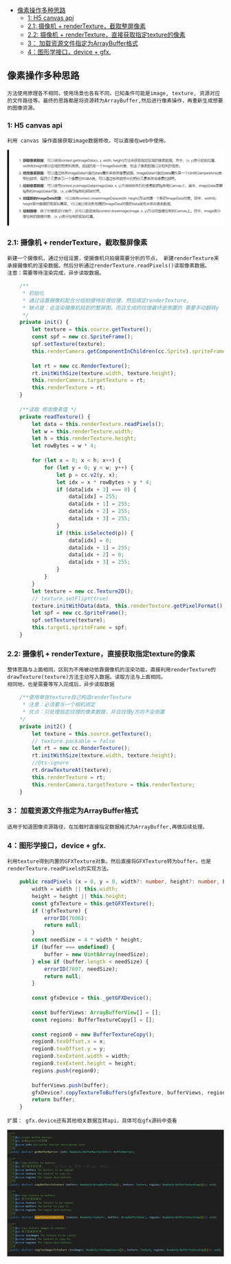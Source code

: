 - [像素操作多种思路](#像素操作多种思路)
  - [1:  H5 canvas api](#1--h5-canvas-api)
  - [2.1:  摄像机 + renderTexture，截取整屏像素](#21--摄像机--rendertexture截取整屏像素)
  - [2.2:  摄像机 + renderTexture，直接获取指定texture的像素](#22--摄像机--rendertexture直接获取指定texture的像素)
  - [3： 加载资源文件指定为ArrayBuffer格式](#3-加载资源文件指定为arraybuffer格式)
  - [4：图形学接口，device + gfx.](#4图形学接口device--gfx)

## 像素操作多种思路
    方法使用原理各不相同，使用场景也各有不同，已知条件可能是image, texture, 资源对应的文件路径等。最终的思路都是将资源转为ArrayBuffer,然后进行像素操作，再重新生成想要的图像资源。

### 1:  H5 canvas api
    利用 canvas 操作直接获取image数据修改，可以直接在web中使用。
![](images/2024-03-13-10-33-04.png)

### 2.1:  摄像机 + renderTexture，截取整屏像素
    新建一个摄像机，通过分组设置，使摄像机只拍摄需要分析的节点， 新建renderTexture来承接摄像机的渲染数据。然后分析通过renderTexture.readPixels()读取像素数据。  
    注意：需要等待渲染完成，异步读取数据。
```  ts
    /**
     * 初始化
     * 通过设置摄像机配合分组拍摄待处理纹理，然后绑定renderTexture, 
     * 缺点是：会渲染摄像机拍到的整屏图，而且生成的纹理最终是倒置的 需要手动翻转y
     */
    private init() {
        let texture = this.source.getTexture();
        const spf = new cc.SpriteFrame();
        spf.setTexture(texture);
        this.renderCamera.getComponentInChildren(cc.Sprite).spriteFrame = spf;

        let rt = new cc.RenderTexture();
        rt.initWithSize(texture.width, texture.height);
        this.renderCamera.targetTexture = rt;
        this.renderTexture = rt;
    }

    /**读取 修改像素值 */
    private readTexture() {
        let data = this.renderTexture.readPixels();
        let w = this.renderTexture.width;
        let h = this.renderTexture.height;
        let rowBytes = w * 4;

        for (let x = 0; x < h; x++) {
            for (let y = 0; y < w; y++) {
                let p = cc.v2(y, x);
                let idx = x * rowBytes + y * 4;
                if (data[idx + 3] === 0) {
                    data[idx] = 255;
                    data[idx + 1] = 255;
                    data[idx + 2] = 255;
                    data[idx + 3] = 255;
                }
                if (this.isSelected(p)) {
                    data[idx] = 0;
                    data[idx + 1] = 255;
                    data[idx + 2] = 0;
                    data[idx + 3] = 255;
                }
            }
        }
        let texture = new cc.Texture2D();
        // texture.setFlipY(true)
        texture.initWithData(data, this.renderTexture.getPixelFormat(), this.renderTexture.width, this.renderTexture.height);
        let spf = new cc.SpriteFrame();
        spf.setTexture(texture);
        this.target1.spriteFrame = spf;
    }
```

### 2.2:  摄像机 + renderTexture，直接获取指定texture的像素
    整体思路与上面相同，区别为不用被动依靠摄像机的渲染功能，直接利用renderTexture的drawTexture(texture)方法主动写入数据。读取方法与上面相同。
    相同地，也是需要等写入完成后，异步读取数据
``` ts
    /**使用单张texture自己构造renderTexture 
     * 注意：必须要与一个相机绑定
     * 优点：只处理指定纹理的像素数据，并且纹理y方向不会倒置
    */
    private init2() {
        let texture = this.source.getTexture();
        // texture.packable = false
        let rt = new cc.RenderTexture();
        rt.initWithSize(texture.width, texture.height);
        //@ts-ignore
        rt.drawTextureAt(texture);
        this.renderTexture = rt;
        this.renderCamera.targetTexture = this.renderTexture;
    }
```

### 3： 加载资源文件指定为ArrayBuffer格式
    适用于知道图像资源路径，在加载时直接指定数据格式为ArrayBuffer,再做后续处理。

### 4：图形学接口，device + gfx.
    利用texture得到内置的GFXTexture对象。然后直接将GFXTexture转为buffer。也是renderTexture.readPixels的实现方法。
``` ts
    public readPixels (x = 0, y = 0, width?: number, height?: number, buffer?: Uint8Array) : Uint8Array | null {
        width = width || this.width;
        height = height || this.height;
        const gfxTexture = this.getGFXTexture();
        if (!gfxTexture) {
            errorID(7606);
            return null;
        }
        const needSize = 4 * width * height;
        if (buffer === undefined) {
            buffer = new Uint8Array(needSize);
        } else if (buffer.length < needSize) {
            errorID(7607, needSize);
            return null;
        }

        const gfxDevice = this._getGFXDevice();

        const bufferViews: ArrayBufferView[] = [];
        const regions: BufferTextureCopy[] = [];

        const region0 = new BufferTextureCopy();
        region0.texOffset.x = x;
        region0.texOffset.y = y;
        region0.texExtent.width = width;
        region0.texExtent.height = height;
        regions.push(region0);

        bufferViews.push(buffer);
        gfxDevice?.copyTextureToBuffers(gfxTexture, bufferViews, regions);
        return buffer;
    }
```
    扩展： gfx.device还有其他相关数据互转api，具体可在gfx源码中查看
![](images/2024-03-13-11-24-17.png)

